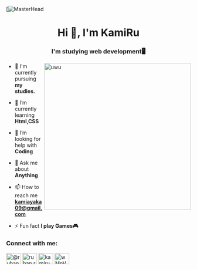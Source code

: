 [![MasterHead](https://media2.giphy.com/headers/GitHub/w8ZJLtJbmuph.gif)



<h1 align="center">Hi 👋, I'm KamiRu</h1>
<h3 align="center">I'm studying web development🖥️</h3>

<img align=right alt="uwu" width="400" length="300" src=https://raw.githubusercontent.com/JoeyBling/JoeyBling/master/pic/pusheencode.gif>



- 🔭 I'm currently pursuing **my studies.**

- 🌱 I’m currently learning **Html,CSS**

- 🤝 I’m looking for help with **Coding**

- 💬 Ask me about **Anything**

- 📫 How to reach me **kamiayaka09@gmail.com**

- ⚡ Fun fact **I play Games🎮**

<h3 align="left">Connect with me:</h3>
<p align="left">
<a href="https://twitter.com/@ruhan_17" target="blank"><img align="center" src="https://raw.githubusercontent.com/rahuldkjain/github-profile-readme-generator/master/src/images/icons/Social/twitter.svg" alt="@ruhan_17" height="30" width="40" /></a>
<a href="https://fb.com/ruhan.rouf.1/" target="blank"><img align="center" src="https://raw.githubusercontent.com/rahuldkjain/github-profile-readme-generator/master/src/images/icons/Social/facebook.svg" alt="ruhan.rouf.1/" height="30" width="40" /></a>
<a href="https://instagram.com/kamiruhan9/" target="blank"><img align="center" src="https://raw.githubusercontent.com/rahuldkjain/github-profile-readme-generator/master/src/images/icons/Social/instagram.svg" alt="kamiruhan9/" height="30" width="40" /></a>
<a href="https://discord.gg/wMnVvmCdPT" target="blank"><img align="center" src="https://raw.githubusercontent.com/rahuldkjain/github-profile-readme-generator/master/src/images/icons/Social/discord.svg" alt="wMnVvmCdPT" height="30" width="40" /></a>
</p>
